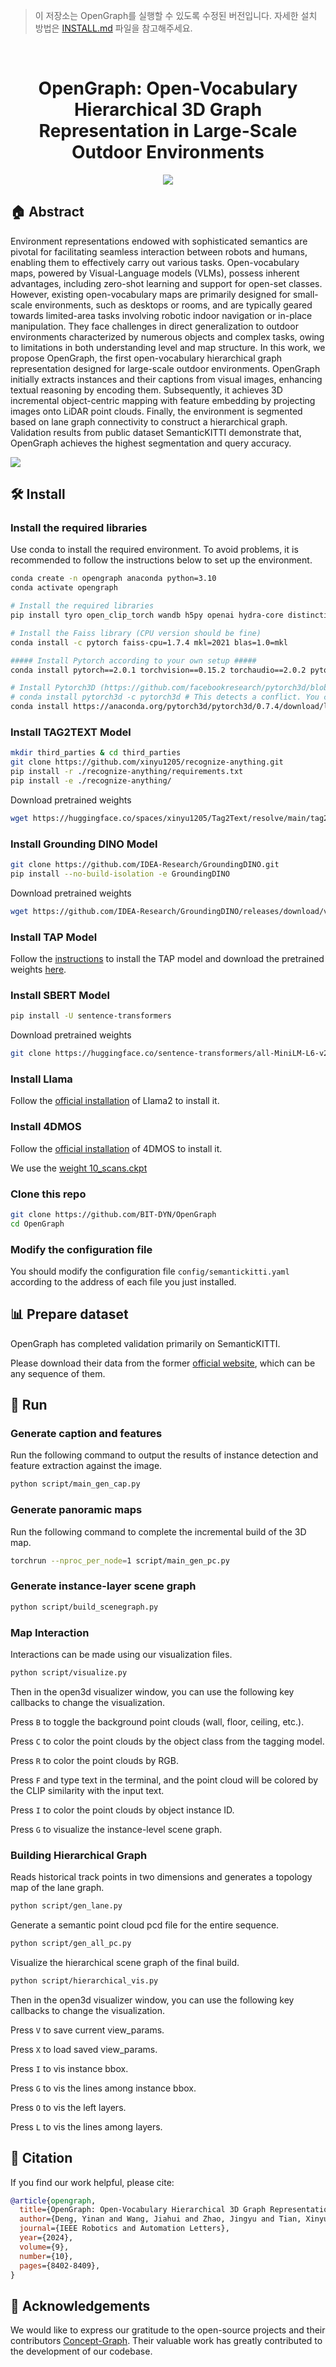 > 이 저장소는 OpenGraph를 실행할 수 있도록 수정된 버전입니다. 자세한 설치 방법은 [INSTALL.md](INSTALL.md) 파일을 참고해주세요.

<br>
<p align="center">
<h1 align="center"><strong>OpenGraph: Open-Vocabulary Hierarchical 3D Graph Representation in Large-Scale Outdoor Environments</strong></h1>
</p>

<p align="center">
  <a href="https://arxiv.org/abs/2403.09412" target='_blank'>
    <img src="https://img.shields.io/badge/Paper-📖-blue?">
  </a> 
</p>

## 🏠 Abstract

Environment representations endowed with sophisticated semantics are pivotal for facilitating seamless interaction between robots and humans, enabling them to effectively carry out various tasks. Open-vocabulary maps, powered by Visual-Language models (VLMs), possess inherent advantages, including zero-shot learning and support for open-set classes.
However, existing open-vocabulary maps are primarily designed for small-scale environments, such as desktops or rooms, and are typically geared towards limited-area tasks involving robotic indoor navigation or in-place manipulation. They face challenges in direct generalization to outdoor environments characterized by numerous objects and complex tasks, owing to limitations in both understanding level and map structure.
In this work, we propose OpenGraph, the first open-vocabulary hierarchical graph representation designed for large-scale outdoor environments.
OpenGraph initially extracts instances and their captions from visual images, enhancing textual reasoning by encoding them. Subsequently, it achieves 3D incremental object-centric mapping with feature embedding by projecting images onto LiDAR point clouds. Finally, the environment is segmented based on lane graph connectivity to construct a hierarchical graph. Validation results from public dataset SemanticKITTI demonstrate that, OpenGraph achieves the highest segmentation and query accuracy.

<img src="https://github.com/BIT-DYN/OpenGraph/blob/master/fig/first.jpg">

## 🛠 Install

### Install the required libraries

Use conda to install the required environment. To avoid problems, it is recommended to follow the instructions below to set up the environment.

```bash
conda create -n opengraph anaconda python=3.10
conda activate opengraph

# Install the required libraries
pip install tyro open_clip_torch wandb h5py openai hydra-core distinctipy

# Install the Faiss library (CPU version should be fine)
conda install -c pytorch faiss-cpu=1.7.4 mkl=2021 blas=1.0=mkl

##### Install Pytorch according to your own setup #####
conda install pytorch==2.0.1 torchvision==0.15.2 torchaudio==2.0.2 pytorch-cuda=11.8 -c pytorch -c nvidia

# Install Pytorch3D (https://github.com/facebookresearch/pytorch3d/blob/main/INSTALL.md)
# conda install pytorch3d -c pytorch3d # This detects a conflict. You can use the command below, maybe with a different version
conda install https://anaconda.org/pytorch3d/pytorch3d/0.7.4/download/linux-64/pytorch3d-0.7.4-py310_cu118_pyt201.tar.bz2
```

### Install TAG2TEXT Model

```bash
mkdir third_parties & cd third_parties
git clone https://github.com/xinyu1205/recognize-anything.git
pip install -r ./recognize-anything/requirements.txt
pip install -e ./recognize-anything/
```

Download pretrained weights

```bash
wget https://huggingface.co/spaces/xinyu1205/Tag2Text/resolve/main/tag2text_swin_14m.pth
```

### Install Grounding DINO Model

```bash
git clone https://github.com/IDEA-Research/GroundingDINO.git
pip install --no-build-isolation -e GroundingDINO
```

Download pretrained weights

```bash
wget https://github.com/IDEA-Research/GroundingDINO/releases/download/v0.1.0-alpha/groundingdino_swint_ogc.pth
```

### Install TAP Model

Follow the [instructions](https://github.com/baaivision/tokenize-anything?tab=readme-ov-file#installation) to install the TAP model and download the pretrained weights [here](https://github.com/baaivision/tokenize-anything?tab=readme-ov-file#models).

### Install SBERT Model

```bash
pip install -U sentence-transformers
```

Download pretrained weights

```bash
git clone https://huggingface.co/sentence-transformers/all-MiniLM-L6-v2
```

### Install Llama

Follow the [official installation](https://github.com/meta-llama/llama) of Llama2 to install it.

### Install 4DMOS

Follow the [official installation](https://github.com/PRBonn/4DMOS.git) of 4DMOS to install it.

We use the [weight 10_scans.ckpt](https://www.ipb.uni-bonn.de/html/projects/4DMOS/10_scans.zip)

### Clone this repo

```bash
git clone https://github.com/BIT-DYN/OpenGraph
cd OpenGraph
```

### Modify the configuration file

You should modify the configuration file `config/semantickitti.yaml` according to the address of each file you just installed.

## 📊 Prepare dataset

OpenGraph has completed validation primarily on SemanticKITTI.

Please download their data from the former [official website](http://www.semantic-kitti.org/), which can be any sequence of them.

## 🏃 Run

### Generate caption and features

Run the following command to output the results of instance detection and feature extraction against the image.

```bash
python script/main_gen_cap.py
```

### Generate panoramic maps

Run the following command to complete the incremental build of the 3D map.

```bash
torchrun --nproc_per_node=1 script/main_gen_pc.py
```

### Generate instance-layer scene graph

```bash
python script/build_scenegraph.py
```

### Map Interaction

Interactions can be made using our visualization files.

```bash
python script/visualize.py
```

Then in the open3d visualizer window, you can use the following key callbacks to change the visualization.

Press `B` to toggle the background point clouds (wall, floor, ceiling, etc.).

Press `C` to color the point clouds by the object class from the tagging model.

Press `R` to color the point clouds by RGB.

Press `F` and type text in the terminal, and the point cloud will be colored by the CLIP similarity with the input text.

Press `I` to color the point clouds by object instance ID.

Press `G` to visualize the instance-level scene graph.

### Building Hierarchical Graph

Reads historical track points in two dimensions and generates a topology map of the lane graph.

```bash
python script/gen_lane.py
```

Generate a semantic point cloud pcd file for the entire sequence.

```bash
python script/gen_all_pc.py
```

Visualize the hierarchical scene graph of the final build.

```bash
python script/hierarchical_vis.py
```

Then in the open3d visualizer window, you can use the following key callbacks to change the visualization.

Press `V` to save current view_params.

Press `X` to load saved view_params.

Press `I` to vis instance bbox.

Press `G` to vis the lines among instance bbox.

Press `O` to vis the left layers.

Press `L` to vis the lines among layers.

## 🔗 Citation

If you find our work helpful, please cite:

```bibtex
@article{opengraph,
  title={OpenGraph: Open-Vocabulary Hierarchical 3D Graph Representation in Large-Scale Outdoor Environments},
  author={Deng, Yinan and Wang, Jiahui and Zhao, Jingyu and Tian, Xinyu and Chen, Guangyan and Yang, Yi and Yue, Yufeng},
  journal={IEEE Robotics and Automation Letters},
  year={2024},
  volume={9},
  number={10},
  pages={8402-8409},
}
```

## 👏 Acknowledgements

We would like to express our gratitude to the open-source projects and their contributors [Concept-Graph](https://github.com/concept-graphs/concept-graphs).
Their valuable work has greatly contributed to the development of our codebase.

